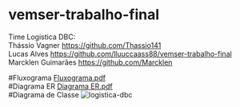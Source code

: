 # vemser-trabalho-final

Time Logistica DBC:
<br>
Thássio Vagner
https://github.com/Thassio141
<br>
Lucas Alves
https://github.com/lluuccaass88/vemser-trabalho-final
<br>
Marcklen Guimarães
https://github.com/Marcklen

#Fluxograma
[Fluxograma.pdf](https://github.com/lluuccaass88/vemser-trabalho-final/files/10952177/Fluxograma.pdf)
<br>
#Diagrama ER
[Diagrama ER.pdf](https://github.com/lluuccaass88/vemser-trabalho-final/files/10952178/Diagrama.ER.pdf)
<br>
#Diagrama de Classe
![logistica-dbc](https://user-images.githubusercontent.com/73563601/224575952-f7be5ecc-d895-495b-bb9c-f689006b4467.jpg)


